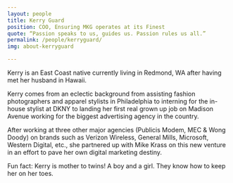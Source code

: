```yaml
---
layout: people
title: Kerry Guard
position: COO, Ensuring MKG operates at its Finest
quote: “Passion speaks to us, guides us. Passion rules us all.”
permalink: /people/kerryguard/
img: about-kerryguard

---
```


Kerry is an East Coast native currently living in Redmond, WA after having met her husband in Hawaii.

Kerry comes from an eclectic background from assisting fashion photographers and apparel stylists in Philadelphia to interning for the in-house stylist at DKNY to landing her first real grown up job on Madison Avenue working for the biggest advertising agency in the country.

After working at three other major agencies (Publicis Modem, MEC & Wong Doody) on brands such as Verizon Wireless, General Mills, Microsoft, Western Digital, etc., she partnered up with Mike Krass on this new venture in an effort to pave her own digital marketing destiny.

Fun fact: Kerry is mother to twins! A boy and a girl. They know how to keep her on her toes.
